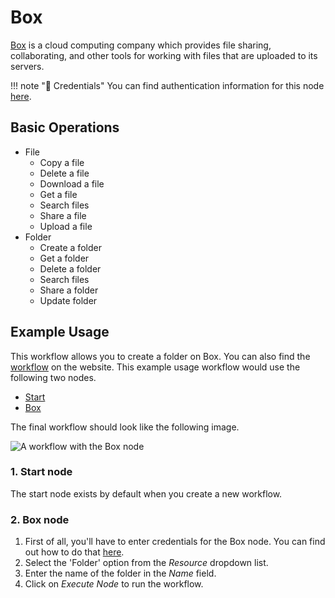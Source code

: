 # Box

[Box](https://www.box.com/) is a cloud computing company which provides file sharing, collaborating, and other tools for working with files that are uploaded to its servers.

!!! note "🔑 Credentials"
    You can find authentication information for this node [here](/workflow/integrations/credentials/box/).


## Basic Operations

* File
    * Copy a file
    * Delete a file
    * Download a file
    * Get a file
    * Search files
    * Share a file
    * Upload a file
* Folder
    * Create a folder
    * Get a folder
    * Delete a folder
    * Search files
    * Share a folder
    * Update folder

## Example Usage

This workflow allows you to create a folder on Box. You can also find the [workflow](https://n8n.io/workflows/559) on the website. This example usage workflow would use the following two nodes.
- [Start](/workflow/integrations/core-nodes/n8n-nodes-base.start/)
- [Box]()

The final workflow should look like the following image.

![A workflow with the Box node](/_images/integrations/nodes/box/workflow.png)

### 1. Start node

The start node exists by default when you create a new workflow.

### 2. Box node

1. First of all, you'll have to enter credentials for the Box node. You can find out how to do that [here](/workflow/integrations/credentials/box/).
2. Select the 'Folder' option from the *Resource* dropdown list.
3. Enter the name of the folder in the *Name* field.
4. Click on *Execute Node* to run the workflow.
